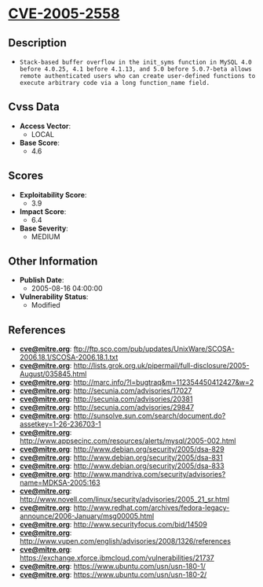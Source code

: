 
# [CVE-2005-2558](https://cve.mitre.org/cgi-bin/cvename.cgi?name=CVE-2005-2558)

## Description

- `Stack-based buffer overflow in the init_syms function in MySQL 4.0 before 4.0.25, 4.1 before 4.1.13, and 5.0 before 5.0.7-beta allows remote authenticated users who can create user-defined functions to execute arbitrary code via a long function_name field.`

## Cvss Data

- **Access Vector**:
  - LOCAL
- **Base Score**:
  - 4.6

## Scores

- **Exploitability Score**:
  - 3.9
- **Impact Score**:
  - 6.4
- **Base Severity**:
  - MEDIUM

## Other Information

- **Publish Date**:
  - 2005-08-16 04:00:00
- **Vulnerability Status**:
  - Modified

## References

- **cve@mitre.org**: ftp://ftp.sco.com/pub/updates/UnixWare/SCOSA-2006.18.1/SCOSA-2006.18.1.txt
- **cve@mitre.org**: http://lists.grok.org.uk/pipermail/full-disclosure/2005-August/035845.html
- **cve@mitre.org**: http://marc.info/?l=bugtraq&m=112354450412427&w=2
- **cve@mitre.org**: http://secunia.com/advisories/17027
- **cve@mitre.org**: http://secunia.com/advisories/20381
- **cve@mitre.org**: http://secunia.com/advisories/29847
- **cve@mitre.org**: http://sunsolve.sun.com/search/document.do?assetkey=1-26-236703-1
- **cve@mitre.org**: http://www.appsecinc.com/resources/alerts/mysql/2005-002.html
- **cve@mitre.org**: http://www.debian.org/security/2005/dsa-829
- **cve@mitre.org**: http://www.debian.org/security/2005/dsa-831
- **cve@mitre.org**: http://www.debian.org/security/2005/dsa-833
- **cve@mitre.org**: http://www.mandriva.com/security/advisories?name=MDKSA-2005:163
- **cve@mitre.org**: http://www.novell.com/linux/security/advisories/2005_21_sr.html
- **cve@mitre.org**: http://www.redhat.com/archives/fedora-legacy-announce/2006-January/msg00005.html
- **cve@mitre.org**: http://www.securityfocus.com/bid/14509
- **cve@mitre.org**: http://www.vupen.com/english/advisories/2008/1326/references
- **cve@mitre.org**: https://exchange.xforce.ibmcloud.com/vulnerabilities/21737
- **cve@mitre.org**: https://www.ubuntu.com/usn/usn-180-1/
- **cve@mitre.org**: https://www.ubuntu.com/usn/usn-180-2/
